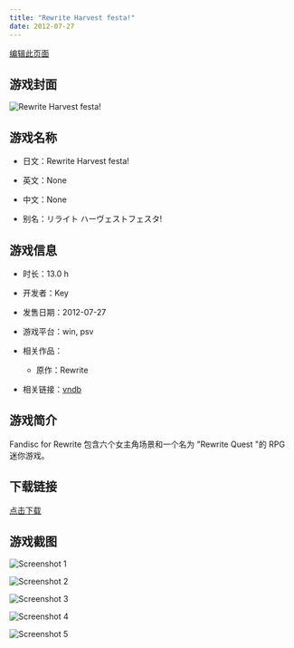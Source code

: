```yaml
---
title: "Rewrite Harvest festa!"
date: 2012-07-27
---
```

[编辑此页面](https://github.com/ACG-3/ADV3-source/blob/main/source/_posts/games/Rewrite%20Harvest%20festa%21.md)

## 游戏封面

![Rewrite Harvest festa!](https%3A//pan.timero.xyz/onedrive/img_lib_001/Rewrite%20Harvest%20festa%21_cover.avif)


## 游戏名称

- 日文：Rewrite Harvest festa!
- 英文：None
- 中文：None

- 别名：リライト ハーヴェストフェスタ!


## 游戏信息

- 时长：13.0 h
- 开发者：Key
- 发售日期：2012-07-27
- 游戏平台：win, psv
- 相关作品：
   - 原作：Rewrite

- 相关链接：[vndb](https://vndb.org/v8020)


## 游戏简介

Fandisc for Rewrite 包含六个女主角场景和一个名为 "Rewrite Quest "的 RPG 迷你游戏。


## 下载链接

[点击下载](https://pan.timero.xyz/onedrive/adv_lib_001/Rewrite%20Harvest%20festa%21)


## 游戏截图


![Screenshot 1](https%3A//pan.timero.xyz/onedrive/img_lib_001/Rewrite%20Harvest%20festa%21_Screenshot_1.avif)

![Screenshot 2](https%3A//pan.timero.xyz/onedrive/img_lib_001/Rewrite%20Harvest%20festa%21_Screenshot_2.avif)

![Screenshot 3](https%3A//pan.timero.xyz/onedrive/img_lib_001/Rewrite%20Harvest%20festa%21_Screenshot_3.avif)

![Screenshot 4](https%3A//pan.timero.xyz/onedrive/img_lib_001/Rewrite%20Harvest%20festa%21_Screenshot_4.avif)

![Screenshot 5](https%3A//pan.timero.xyz/onedrive/img_lib_001/Rewrite%20Harvest%20festa%21_Screenshot_5.avif)

